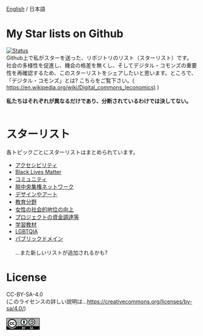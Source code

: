 <a href="https://github.com/4ioskd/my-Stars-lists/blob/main/README.md" rel="noopener noreferrer">English</a> / 日本語
# My Star lists on Github
[![Status](https://img.shields.io/badge/status-active-success.svg)]()<br>
Github上で私がスターを送った、リポジトリのリスト（スターリスト）です。社会の多様性を促進し、機会の格差を無くし、そしてデジタル・コモンズの重要性を再確認するため、このスターリストをシェアしたいと思います。ところで、「デジタル・コモンズ」とは? こちらをご覧下さい。( https://en.wikipedia.org/wiki/Digital_commons_(economics) )<br><br>
<b>私たちはそれぞれが異なるだけであり、分断されているわけでは決してない。</b><br><br>

# スターリスト
各トピックごとにスターリストはまとめられています。<br>
- <a href="https://github.com/stars/4ioskd/lists/accessibility" rel="noopener noreferrer">アクセシビリティ</a><br>
- <a href="https://github.com/stars/4ioskd/lists/black-lives-matter" rel="noopener noreferrer">Black Lives Matter</a><br>
- <a href="https://github.com/stars/4ioskd/lists/community" rel="noopener noreferrer">コミュニティ</a><br>
- <a href="https://github.com/stars/4ioskd/lists/decentralised-social-network" rel="noopener noreferrer">脱中央集権ネットワーク</a><br>
- <a href="https://github.com/stars/4ioskd/lists/design-art" rel="noopener noreferrer">デザインやアート</a><br>
- <a href="https://github.com/stars/4ioskd/lists/education" rel="noopener noreferrer">教育分野</a><br>
- <a href="https://github.com/stars/4ioskd/lists/empowering-women" rel="noopener noreferrer">女性の社会的地位の向上</a><br>
- <a href="https://github.com/stars/4ioskd/lists/funding-job" rel="noopener noreferrer">プロジェクトの資金調達等</a><br>
- <a href="https://github.com/stars/4ioskd/lists/learning-material" rel="noopener noreferrer">学習教材</a><br>
- <a href="https://github.com/stars/4ioskd/lists/lgbtqia" rel="noopener noreferrer">LGBTQIA</a><br>
- <a href="https://github.com/stars/4ioskd/lists/public-domain" rel="noopener noreferrer">パブリックドメイン</a><br><br>
...また新しいリストが追加されるかも?

# License
CC-BY-SA-4.0<br>
(このライセンスの詳しい説明は...https://creativecommons.org/licenses/by-sa/4.0/)<br><br>
<img src="CC-BY-SA_icon.svg.png" width="88" height="31" alt="CC-BY-SA-4.0"></a>
